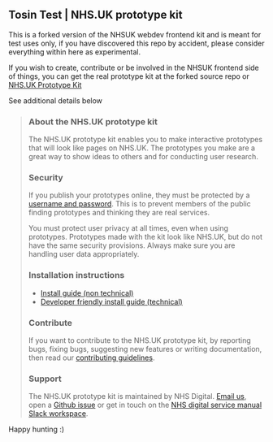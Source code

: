 ## Tosin Test | NHS.UK prototype kit

This is a forked version of the NHSUK webdev frontend kit and is meant for test uses only, if you have discovered this repo by accident, please consider everything within here as experimental.

If you wish to create, contribute or be involved in the NHSUK frontend side of things, you can get the real prototype kit at the forked source repo or [NHS.UK Prototype Kit](https://github.com/nhsuk/nhsuk-prototype-kit)

See additional details below

>### About the NHS.UK prototype kit
>
>The NHS.UK prototype kit enables you to make interactive prototypes that will look like pages on NHS.UK. The prototypes you make are a great way to show ideas to others and for conducting user research.
>
>### Security
>
>If you publish your prototypes online, they must be protected by a <a href="http://nhsuk-prototype-kit.azurewebsites.net/docs/how-tos/heroku">username and password</a>. This is to prevent members of the public finding prototypes and thinking they are real services.
>
>You must protect user privacy at all times, even when using prototypes. Prototypes made with the kit look like NHS.UK, but do not have the same security provisions. Always make sure you are handling user data appropriately.
>
> ### Installation instructions
>
>- <a href="http://nhsuk-prototype-kit.azurewebsites.net/docs/install/simple">Install guide (non technical)</a>
>- <a href="http://nhsuk-prototype-kit.azurewebsites.net/docs/install/advanced">Developer friendly install guide (technical)</a>
>
> ### Contribute
>
>If you want to contribute to the NHS.UK prototype kit, by reporting bugs, fixing bugs, suggesting new features or writing documentation, then read our [contributing guidelines](CONTRIBUTING.md).
>
>### Support
>
>The NHS.UK prototype kit is maintained by NHS Digital. [Email us](mailto:service-manual@nhs.net), open a [Github issue](https://github.com/nhsuk/nhsuk-prototype-kit/issues/new) or get in touch on the [NHS digital service manual Slack workspace](https://nhs-service-manual.slack.com/join/shared_invite/enQtNTIyOTEyNjU3NDkyLWUwOWM5MWY5MGRhYTYxZmY4ZWI0NDA1N2NhNTRiMGY3MTQxNjk5YTc3ZTAzMTA4YmE3ZDAxYmQ3MTQxNDgzOTQ).
>

Happy hunting :)